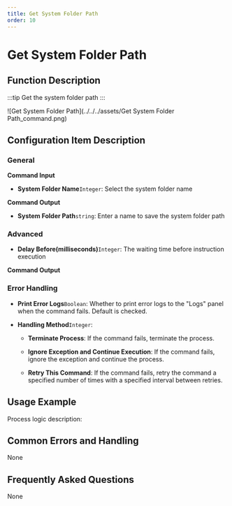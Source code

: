 ```yaml
---
title: Get System Folder Path
order: 10
---
```


# Get System Folder Path

## Function Description

:::tip 
Get the system folder path
:::

![Get System Folder Path](../../../assets/Get System Folder Path_command.png)

## Configuration Item Description

### General

**Command Input**

- **System Folder Name**`Integer`: Select the system folder name


**Command Output**

- **System Folder Path**`string`: Enter a name to save the system folder path

### Advanced

- **Delay Before(milliseconds)**`Integer`: The waiting time before instruction execution


**Command Output**

### Error Handling

- **Print Error Logs**`Boolean`: Whether to print error logs to the "Logs" panel when the command fails. Default is checked. 

- **Handling Method**`Integer`:

    - **Terminate Process**: If the command fails, terminate the process.

    - **Ignore Exception and Continue Execution**: If the command fails, ignore the exception and continue the process.

    - **Retry This Command**: If the command fails, retry the command a specified number of times with a specified interval between retries.

## Usage Example

Process logic description:

## Common Errors and Handling

None

## Frequently Asked Questions

None

